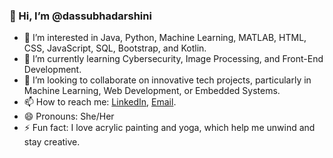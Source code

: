 ### 👋 Hi, I’m @dassubhadarshini

- 👀 I’m interested in Java, Python, Machine Learning, MATLAB, HTML, CSS, JavaScript, SQL, Bootstrap, and Kotlin.
- 🌱 I’m currently learning Cybersecurity, Image Processing, and Front-End Development.
- 💞️ I’m looking to collaborate on innovative tech projects, particularly in Machine Learning, Web Development, or Embedded Systems.
- 📫 How to reach me: [LinkedIn](https://www.linkedin.com/in/dassubhadarshini), [Email](mailto:dassubhadarshini2017@gmail.com).
- 😄 Pronouns: She/Her
- ⚡ Fun fact: I love acrylic painting and yoga, which help me unwind and stay creative.
